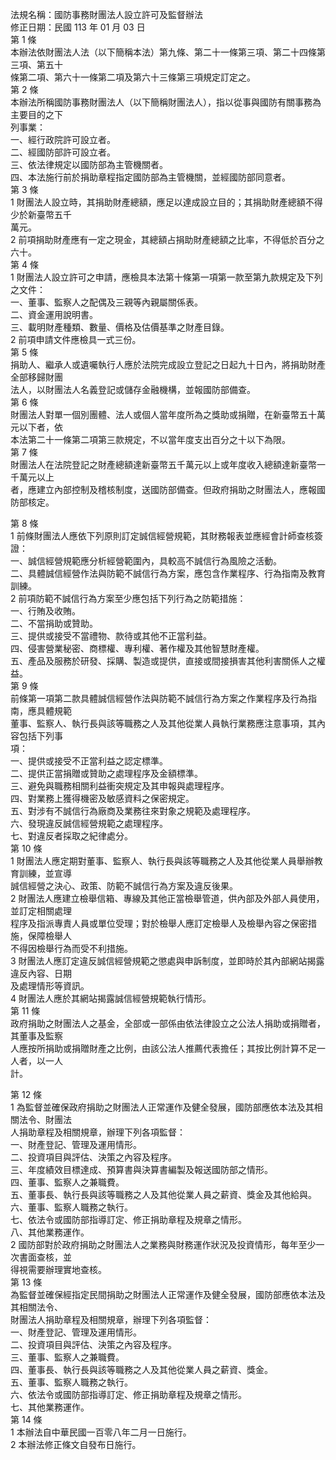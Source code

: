 法規名稱：國防事務財團法人設立許可及監督辦法  
修正日期：民國 113 年 01 月 03 日  
第 1 條  
本辦法依財團法人法（以下簡稱本法）第九條、第二十一條第三項、第二十四條第三項、第五十  
條第二項、第六十一條第二項及第六十三條第三項規定訂定之。  
第 2 條  
本辦法所稱國防事務財團法人（以下簡稱財團法人），指以從事與國防有關事務為主要目的之下  
列事業：  
一、經行政院許可設立者。  
二、經國防部許可設立者。  
三、依法律規定以國防部為主管機關者。  
四、本法施行前於捐助章程指定國防部為主管機關，並經國防部同意者。  
第 3 條  
1 財團法人設立時，其捐助財產總額，應足以達成設立目的；其捐助財產總額不得少於新臺幣五千  
萬元。  
2 前項捐助財產應有一定之現金，其總額占捐助財產總額之比率，不得低於百分之六十。  
第 4 條  
1 財團法人設立許可之申請，應檢具本法第十條第一項第一款至第九款規定及下列之文件：  
一、董事、監察人之配偶及三親等內親屬關係表。  
二、資金運用說明書。  
三、載明財產種類、數量、價格及估價基準之財產目錄。  
2 前項申請文件應檢具一式三份。  
第 5 條  
捐助人、繼承人或遺囑執行人應於法院完成設立登記之日起九十日內，將捐助財產全部移歸財團  
法人，以財團法人名義登記或儲存金融機構，並報國防部備查。  
第 6 條  
財團法人對單一個別團體、法人或個人當年度所為之獎助或捐贈，在新臺幣五十萬元以下者，依  
本法第二十一條第二項第三款規定，不以當年度支出百分之十以下為限。  
第 7 條  
財團法人在法院登記之財產總額達新臺幣五千萬元以上或年度收入總額達新臺幣一千萬元以上  
者，應建立內部控制及稽核制度，送國防部備查。但政府捐助之財團法人，應報國防部核定。  


第 8 條  
1 前條財團法人應依下列原則訂定誠信經營規範，其財務報表並應經會計師查核簽證：  
一、誠信經營規範應分析經營範圍內，具較高不誠信行為風險之活動。  
二、具體誠信經營作法與防範不誠信行為方案，應包含作業程序、行為指南及教育訓練。  
2 前項防範不誠信行為方案至少應包括下列行為之防範措施：  
一、行賄及收賄。  
二、不當捐助或贊助。  
三、提供或接受不當禮物、款待或其他不正當利益。  
四、侵害營業秘密、商標權、專利權、著作權及其他智慧財產權。  
五、產品及服務於研發、採購、製造或提供，直接或間接損害其他利害關係人之權益。  
第 9 條  
前條第一項第二款具體誠信經營作法與防範不誠信行為方案之作業程序及行為指南，應具體規範  
董事、監察人、執行長與該等職務之人及其他從業人員執行業務應注意事項，其內容包括下列事  
項：  
一、提供或接受不正當利益之認定標準。  
二、提供正當捐贈或贊助之處理程序及金額標準。  
三、避免與職務相關利益衝突規定及其申報與處理程序。  
四、對業務上獲得機密及敏感資料之保密規定。  
五、對涉有不誠信行為廠商及業務往來對象之規範及處理程序。  
六、發現違反誠信經營規範之處理程序。  
七、對違反者採取之紀律處分。  
第 10 條  
1 財團法人應定期對董事、監察人、執行長與該等職務之人及其他從業人員舉辦教育訓練，並宣導  
誠信經營之決心、政策、防範不誠信行為方案及違反後果。  
2 財團法人應建立檢舉信箱、專線及其他正當檢舉管道，供內部及外部人員使用，並訂定相關處理  
程序及指派專責人員或單位受理；對於檢舉人應訂定檢舉人及檢舉內容之保密措施，保障檢舉人  
不得因檢舉行為而受不利措施。  
3 財團法人應訂定違反誠信經營規範之懲處與申訴制度，並即時於其內部網站揭露違反內容、日期  
及處理情形等資訊。  
4 財團法人應於其網站揭露誠信經營規範執行情形。  
第 11 條  
政府捐助之財團法人之基金，全部或一部係由依法律設立之公法人捐助或捐贈者，其董事及監察  
人應按所捐助或捐贈財產之比例，由該公法人推薦代表擔任；其按比例計算不足一人者，以一人  
計。  


第 12 條  
1 為監督並確保政府捐助之財團法人正常運作及健全發展，國防部應依本法及其相關法令、財團法  
人捐助章程及相關規章，辦理下列各項監督：  
一、財產登記、管理及運用情形。  
二、投資項目與評估、決策之內容及程序。  
三、年度績效目標達成、預算書與決算書編製及報送國防部之情形。  
四、董事、監察人之兼職費。  
五、董事長、執行長與該等職務之人及其他從業人員之薪資、獎金及其他給與。  
六、董事、監察人職務之執行。  
七、依法令或國防部指導訂定、修正捐助章程及規章之情形。  
八、其他業務運作。  
2 國防部對於政府捐助之財團法人之業務與財務運作狀況及投資情形，每年至少一次書面查核，並  
得視需要辦理實地查核。  
第 13 條  
為監督並確保經指定民間捐助之財團法人正常運作及健全發展，國防部應依本法及其相關法令、  
財團法人捐助章程及相關規章，辦理下列各項監督：  
一、財產登記、管理及運用情形。  
二、投資項目與評估、決策之內容及程序。  
三、董事、監察人之兼職費。  
四、董事長、執行長與該等職務之人及其他從業人員之薪資、獎金。  
五、董事、監察人職務之執行。  
六、依法令或國防部指導訂定、修正捐助章程及規章之情形。  
七、其他業務運作。  
第 14 條  
1 本辦法自中華民國一百零八年二月一日施行。  
2 本辦法修正條文自發布日施行。  


